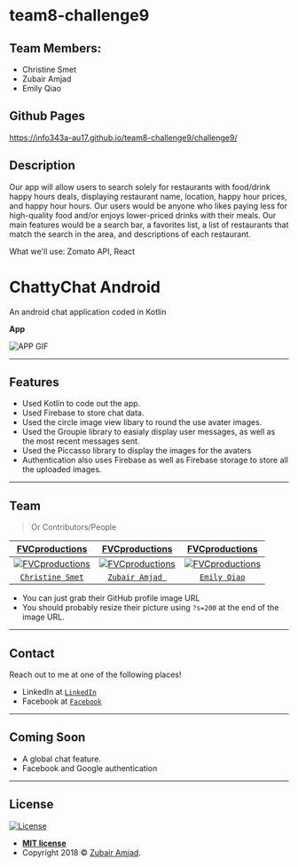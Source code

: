# team8-challenge9

## Team Members: 
- Christine Smet
- Zubair Amjad
- Emily Qiao

## Github Pages
https://info343a-au17.github.io/team8-challenge9/challenge9/

## Description
Our app will allow users to search solely for restaurants with food/drink happy hours deals, displaying restaurant name, location, happy hour prices, and happy hour hours. Our users would be anyone who likes paying less for high-quality food and/or enjoys lower-priced drinks with their meals. Our main features would be a search bar, a favorites list, a list of restaurants that match the search in the area, and descriptions of each restaurant. 

What we'll use: Zomato API, React

# ChattyChat Android

An android chat application coded in Kotlin

**App**

![APP GIF](chatty.gif)

---

## Features

- Used Kotlin to code out the app.
- Used Firebase to store chat data.
- Used the circle image view libary to round the use avater images.
- Used the Groupie library to easialy display user messages, as well as the most recent messages sent.
- Used the Piccasso library to display the images for the avaters
- Authentication also uses Firebase as well as Firebase storage to store all the uploaded images.

---
## Team

> Or Contributors/People

| <a href="http://fvcproductions.com" target="_blank">**FVCproductions**</a> | <a href="http://fvcproductions.com" target="_blank">**FVCproductions**</a> | <a href="http://fvcproductions.com" target="_blank">**FVCproductions**</a> |
| :---: |:---:| :---:|
| [![FVCproductions](https://avatars1.githubusercontent.com/u/4284691?v=3&s=200)](http://fvcproductions.com)    | [![FVCproductions](https://avatars1.githubusercontent.com/u/4284691?v=3&s=200)](http://fvcproductions.com) | [![FVCproductions](https://avatars1.githubusercontent.com/u/4284691?v=3&s=200)](http://fvcproductions.com)  |
| <a href="http://github.com/fvcproductions" target="_blank">`Christine Smet`</a> | <a href="http://github.com/fvcproductions" target="_blank">`Zubair Amjad `</a> | <a href="http://github.com/fvcproductions" target="_blank">`Emily Qiao`</a> |

- You can just grab their GitHub profile image URL
- You should probably resize their picture using `?s=200` at the end of the image URL.

---

## Contact

Reach out to me at one of the following places!

- LinkedIn at <a href="https://www.linkedin.com/in/zubair-amjad/" target="_blank">`LinkedIn`</a>
- Facebook at <a href="https://www.facebook.com/ZubairAmjad" target="_blank">`Facebook`</a>

---

## Coming Soon
  - A global chat feature.
  - Facebook and Google authentication 
---

## License

[![License](http://img.shields.io/:license-mit-blue.svg?style=flat-square)](http://badges.mit-license.org)

- **[MIT license](http://opensource.org/licenses/mit-license.php)**
- Copyright 2018 © <a href="https://github.com/amjadz" target="_blank">Zubair Amjad</a>.

